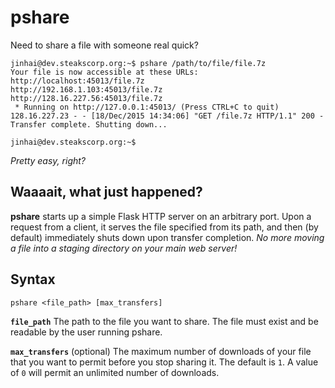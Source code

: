 # pshare
Need to share a file with someone real quick?

```
jinhai@dev.steakscorp.org:~$ pshare /path/to/file/file.7z
Your file is now accessible at these URLs:
http://localhost:45013/file.7z
http://192.168.1.103:45013/file.7z
http://128.16.227.56:45013/file.7z
 * Running on http://127.0.0.1:45013/ (Press CTRL+C to quit)
128.16.227.23 - - [18/Dec/2015 14:34:06] "GET /file.7z HTTP/1.1" 200 -
Transfer complete. Shutting down...

jinhai@dev.steakscorp.org:~$ 
```

_Pretty easy, right?_

## Waaaait, what just happened?
**pshare** starts up a simple Flask HTTP server on an arbitrary port. Upon a request from a client, it serves the file specified from its path, and then (by default) immediately shuts down upon transfer completion. _No more moving a file into a staging directory on your main web server!_

## Syntax
```
pshare <file_path> [max_transfers]
```

**`file_path`** The path to the file you want to share. The file must exist and be readable by the user running pshare.

**`max_transfers`** (optional) The maximum number of downloads of your file that you want to permit before you stop sharing it. The default is `1`. A value of `0` will permit an unlimited number of downloads.
